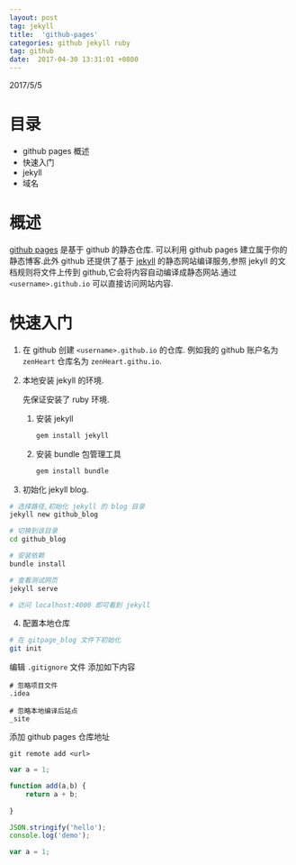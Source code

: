 ```yaml
---
layout: post
tag: jekyll
title:  'github-pages'
categories: github jekyll ruby
tag: github
date:  2017-04-30 13:31:01 +0800
--- 
```


2017/5/5

# 目录

* github pages 概述
* 快速入门
* jekyll
* 域名



# 概述

[github pages](https://pages.github.com/)  是基于 github 的静态仓库.
可以利用 github pages 建立属于你的静态博客.此外 github 还提供了基于 [jekyll](http://jekyllrb.com/)
的静态网站编译服务,参照 jekyll 的文档规则将文件上传到 github,它会将内容自动编译成静态网站.通过 `<username>.github.io` 可以直接访问网站内容.

# 快速入门
1. 在 github 创建 `<username>.github.io` 的仓库.
例如我的 github 账户名为 `zenHeart` 仓库名为 `zenHeart.githu.io`.

2. 本地安装 jekyll 的环境.

    先保证安装了 ruby 环境.
    
    1. 安装 jekyll
        
        ```bash
        gem install jekyll
        ```
    2. 安装 bundle 包管理工具
    
        ```bash
        gem install bundle 
        ```

3. 初始化 jekyll blog.

```bash
# 选择路径,初始化 jekyll 的 blog 目录
jekyll new github_blog 

# 切换到该目录
cd github_blog

# 安装依赖
bundle install

# 查看测试网页
jekyll serve

# 访问 localhost:4000 即可看到 jekyll 
```

4. 配置本地仓库

```bash
# 在 gitpage_blog 文件下初始化  
git init
```

编辑 `.gitignore` 文件
添加如下内容

```text
# 忽略项目文件
.idea

# 忽略本地编译后站点
_site
```
    
添加 github pages 仓库地址

```git
git remote add <url> 
```



    

~~~javascript
var a = 1;

function add(a,b) {
    return a + b;
  
}

JSON.stringify('hello');
console.log('demo');
~~~

~~~js
var a = 1;
~~~
